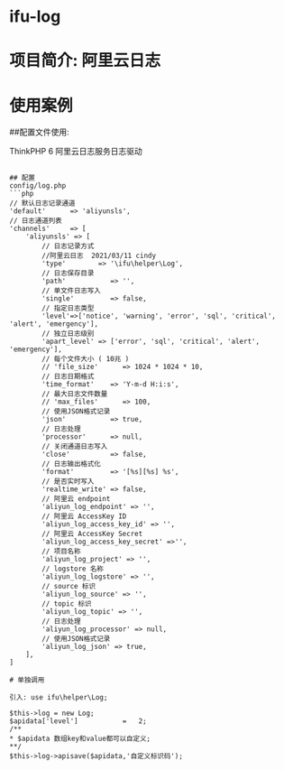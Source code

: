 # ifu-log
# 项目简介: 阿里云日志

# 使用案例

 ##配置文件使用:

ThinkPHP 6 阿里云日志服务日志驱动
```

## 配置
config/log.php
```php
// 默认日志记录通道
'default'      => 'aliyunsls',
// 日志通道列表
'channels'     => [
    'aliyunsls' => [
        // 日志记录方式
        //阿里云日志  2021/03/11 cindy
        'type'        => '\ifu\helper\Log',
        // 日志保存目录
        'path'           => '',
        // 单文件日志写入
        'single'         => false,
        // 指定日志类型
        'level'=>['notice', 'warning', 'error', 'sql', 'critical', 'alert', 'emergency'],
        // 独立日志级别
        'apart_level' => ['error', 'sql', 'critical', 'alert', 'emergency'],
        // 每个文件大小 ( 10兆 )
        // 'file_size'      => 1024 * 1024 * 10,
        // 日志日期格式
        'time_format'    => 'Y-m-d H:i:s',
        // 最大日志文件数量
        // 'max_files'      => 100,
        // 使用JSON格式记录
        'json'           => true,
        // 日志处理
        'processor'      => null,
        // 关闭通道日志写入
        'close'          => false,
        // 日志输出格式化
        'format'         => '[%s][%s] %s',
        // 是否实时写入
        'realtime_write' => false,
        // 阿里云 endpoint
        'aliyun_log_endpoint' => '',
        // 阿里云 AccessKey ID
        'aliyun_log_access_key_id' => '',
        // 阿里云 AccessKey Secret
        'aliyun_log_access_key_secret' =>'',
        // 项目名称
        'aliyun_log_project' => '',
        // logstore 名称
        'aliyun_log_logstore' => '',
        // source 标识
        'aliyun_log_source' => '',
        // topic 标识
        'aliyun_log_topic' => '',
        // 日志处理
        'aliyun_log_processor' => null,
        // 使用JSON格式记录
        'aliyun_log_json' => true,
    ],
]

# 单独调用

引入: use ifu\helper\Log;

$this->log = new Log;
$apidata['level']           =   2;
/**
* $apidata 数组key和value都可以自定义;
**/
$this->log->apisave($apidata,'自定义标识码');
